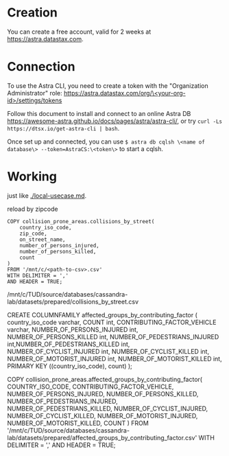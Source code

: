 # Creation

You can create a free account, valid for 2 weeks at https://astra.datastax.com.

# Connection

To use the Astra CLI, you need to create a token with the "Organization Administrator" role: [https://astra.datastax.com/org/\<your-org-id\>/settings/tokens]()

Follow this document to install and connect to an online Astra DB https://awesome-astra.github.io/docs/pages/astra/astra-cli/, or try `curl -Ls https://dtsx.io/get-astra-cli | bash`.

Once set up and connected, you can use `$ astra db cqlsh \<name of database\> --token=AstraCS:\<token\>` to start a cqlsh.

# Working

just like [./local-usecase.md](local-usecase).

reload by zipcode

```cql
COPY collision_prone_areas.collisions_by_street(
    country_iso_code, 
    zip_code, 
    on_street_name, 
    number_of_persons_injured, 
    number_of_persons_killed, 
    count
) 
FROM '/mnt/c/<path-to-csv>.csv'
WITH DELIMITER = ',' 
AND HEADER = TRUE;
```

/mnt/c/TUD/source/databases/cassandra-lab/datasets/prepared/collisions_by_street.csv

CREATE COLUMNFAMILY affected_groups_by_contributing_factor (
    country_iso_code varchar,
    COUNT int,
    CONTRIBUTING_FACTOR_VEHICLE varchar,
    NUMBER_OF_PERSONS_INJURED int,
    NUMBER_OF_PERSONS_KILLED int,
    NUMBER_OF_PEDESTRIANS_INJURED int,NUMBER_OF_PEDESTRIANS_KILLED int,
    NUMBER_OF_CYCLIST_INJURED int,
    NUMBER_OF_CYCLIST_KILLED int,
    NUMBER_OF_MOTORIST_INJURED int,
    NUMBER_OF_MOTORIST_KILLED int,
    PRIMARY KEY ((country_iso_code), count) 
);

COPY collision_prone_areas.affected_groups_by_contributing_factor(
    COUNTRY_ISO_CODE,
    CONTRIBUTING_FACTOR_VEHICLE,
    NUMBER_OF_PERSONS_INJURED,
    NUMBER_OF_PERSONS_KILLED,
    NUMBER_OF_PEDESTRIANS_INJURED,
    NUMBER_OF_PEDESTRIANS_KILLED,
    NUMBER_OF_CYCLIST_INJURED,
    NUMBER_OF_CYCLIST_KILLED,
    NUMBER_OF_MOTORIST_INJURED,
    NUMBER_OF_MOTORIST_KILLED,
    COUNT
) 
FROM '/mnt/c/TUD/source/databases/cassandra-lab/datasets/prepared/affected_groups_by_contributing_factor.csv' 
WITH DELIMITER = ',' 
AND HEADER = TRUE;
```